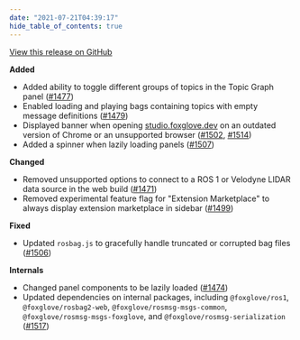 ```yaml
---
date: "2021-07-21T04:39:17"
hide_table_of_contents: true
---
```

[View this release on GitHub](https://github.com/foxglove/studio/releases/tag/v0.13.2)

**Added**
- Added ability to toggle different groups of topics in the Topic Graph panel ([#1477](https://github.com/foxglove/studio/pull/1477))
- Enabled loading and playing bags containing topics with empty message definitions ([#1479](https://github.com/foxglove/studio/pull/1479))
- Displayed banner when opening [studio.foxglove.dev](https://studio.foxglove.dev) on an outdated version of Chrome or an unsupported browser ([#1502](https://github.com/foxglove/studio/pull/1502), [#1514](https://github.com/foxglove/studio/pull/1514))
- Added a spinner when lazily loading panels ([#1507](https://github.com/foxglove/studio/pull/1507))

**Changed**
- Removed unsupported options to connect to a ROS 1 or Velodyne LIDAR data source in the web build ([#1471](https://github.com/foxglove/studio/pull/1471))
- Removed experimental feature flag for "Extension Marketplace" to always display extension marketplace in sidebar ([#1499](https://github.com/foxglove/studio/pull/1499))

**Fixed**
- Updated `rosbag.js` to gracefully handle truncated or corrupted bag files ([#1506](https://github.com/foxglove/studio/pull/1506))

**Internals**
- Changed panel components to be lazily loaded ([#1474](https://github.com/foxglove/studio/pull/1474))
- Updated dependencies on internal packages, including `@foxglove/ros1`, `@foxglove/rosbag2-web`, `@foxglove/rosmsg-msgs-common`, `@foxglove/rosmsg-msgs-foxglove`, and `@foxglove/rosmsg-serialization` ([#1517](https://github.com/foxglove/studio/pull/1517))